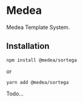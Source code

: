 # Medea
Medea Template System.

## Installation
```
npm install @medea/sortega
```
or
```
yarn add @medea/sortega
```

Todo...
